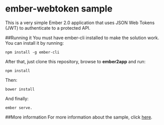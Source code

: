 ﻿# ember-webtoken sample

This is a very simple Ember 2.0 application that uses JSON Web Tokens (JWT) to authenticate to a protected API.

##Running it
You must have ember-cli installed to make the solution work. You can install it by running:

````
npm install -g ember-cli
````
After that, just clone this repository, browse to **ember2app** and run:

````
npm install
````

Then:

````
bower install
````
And finally:

````
ember serve.
````

##More information
For more information about the sample, click [here](https://github.com/diegopoza/ember-jwt/tree/master/doc).